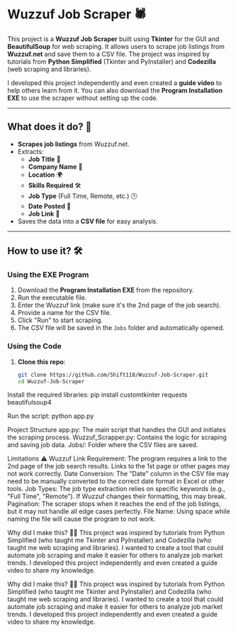 # Wuzzuf Job Scraper 🕷️

This project is a **Wuzzuf Job Scraper** built using **Tkinter** for the GUI and **BeautifulSoup** for web scraping. It allows users to scrape job listings from **Wuzzuf.net** and save them to a CSV file. The project was inspired by tutorials from **Python Simplified** (Tkinter and PyInstaller) and **Codezilla** (web scraping and libraries). 

I developed this project independently and even created a **guide video** to help others learn from it. You can also download the **Program Installation EXE** to use the scraper without setting up the code.

---

## What does it do? 🤔

- **Scrapes job listings** from Wuzzuf.net.
- Extracts:
  - **Job Title** 📝
  - **Company Name** 🏢
  - **Location** 🌍
  - **Skills Required** 🛠️
  - **Job Type** (Full Time, Remote, etc.) 🕒
  - **Date Posted** 📅
  - **Job Link** 🔗
- Saves the data into a **CSV file** for easy analysis.

---

## How to use it? 🛠️

### Using the EXE Program
1. Download the **Program Installation EXE** from the repository.
2. Run the executable file.
3. Enter the Wuzzuf link (make sure it's the 2nd page of the job search).
4. Provide a name for the CSV file.
5. Click "Run" to start scraping.
6. The CSV file will be saved in the `Jobs` folder and automatically opened.

### Using the Code
1. **Clone this repo**:
   ```bash
   git clone https://github.com/Shift118/Wuzzuf-Job-Scraper.git
   cd Wuzzuf-Job-Scraper
   
Install the required libraries:
pip install customtkinter requests beautifulsoup4

Run the script:
python app.py

Project Structure
app.py: The main script that handles the GUI and initiates the scraping process.
Wuzzuf_Scrapper.py: Contains the logic for scraping and saving job data.
Jobs/: Folder where the CSV files are saved.

Limitations ⚠️
Wuzzuf Link Requirement: The program requires a link to the 2nd page of the job search results. Links to the 1st page or other pages may not work correctly.
Date Conversion: The "Date" column in the CSV file may need to be manually converted to the correct date format in Excel or other tools.
Job Types: The job type extraction relies on specific keywords (e.g., "Full Time", "Remote"). If Wuzzuf changes their formatting, this may break.
Pagination: The scraper stops when it reaches the end of the job listings, but it may not handle all edge cases perfectly.
File Name: Using space while naming the file will cause the program to not work.

Why did I make this? 🤷‍♂️
This project was inspired by tutorials from Python Simplified (who taught me Tkinter and PyInstaller) and Codezilla (who taught me web scraping and libraries). I wanted to create a tool that could automate job scraping and make it easier for others to analyze job market trends. I developed this project independently and even created a guide video to share my knowledge.

Why did I make this? 🤷‍♂️
This project was inspired by tutorials from Python Simplified (who taught me Tkinter and PyInstaller) and Codezilla (who taught me web scraping and libraries). I wanted to create a tool that could automate job scraping and make it easier for others to analyze job market trends. I developed this project independently and even created a guide video to share my knowledge.
